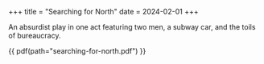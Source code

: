 +++
title = "Searching for North"
date = 2024-02-01
+++

An absurdist play in one act featuring two men, a subway car, and the toils of bureaucracy.

<!-- more -->

{{ pdf(path="searching-for-north.pdf") }}
